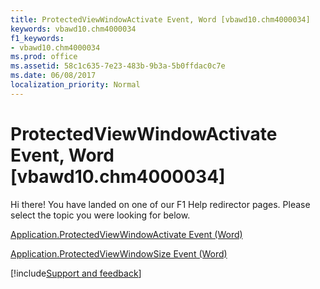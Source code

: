 ```yaml
---
title: ProtectedViewWindowActivate Event, Word [vbawd10.chm4000034]
keywords: vbawd10.chm4000034
f1_keywords:
- vbawd10.chm4000034
ms.prod: office
ms.assetid: 58c1c635-7e23-483b-9b3a-5b0ffdac0c7e
ms.date: 06/08/2017
localization_priority: Normal
---
```



# ProtectedViewWindowActivate Event, Word [vbawd10.chm4000034]

Hi there! You have landed on one of our F1 Help redirector pages. Please select the topic you were looking for below.

[Application.ProtectedViewWindowActivate Event (Word)](https://msdn.microsoft.com/library/ae68e1aa-7cec-cd76-ee0e-71a051c5b6e3%28Office.15%29.aspx)

[Application.ProtectedViewWindowSize Event (Word)](https://msdn.microsoft.com/library/b28d53f9-783f-6d68-2080-a0b1d8484c43%28Office.15%29.aspx)

[!include[Support and feedback](~/includes/feedback-boilerplate.md)]